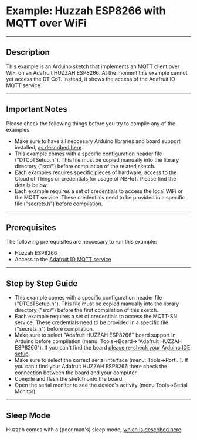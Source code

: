 # Example: Huzzah ESP8266 with MQTT over WiFi

-------------------------------------------------------------------------------
## Description
This example is an Arduino sketch that implements an MQTT client over WiFi on an Adafruit HUZZAH ESP8266. At the moment this example cannot yet access the DT CoT. Instead, it shows the access of the Adafruit IO MQTT service. 

-------------------------------------------------------------------------------
## Important Notes
Please check the following things before you try to compile any of the examples:
* Make sure to have all neccesary Arduino libraries and board support installed, [as described here](../../arduino_setup.md).
* This example comes with a specific configuration header file ("DTCoTSetup.h"). This file must be copied manually into the library directory ("src/") before compilation of the related sketch.
* Each examples requires specific pieces of hardware, access to the Cloud of Things or credentials for usage of NB-IoT. Please find the details below.
* Each example requires a set of credentials to access the local WiFi or the MQTT service. These credentials need to be provided in a specific file ("secrets.h") before compilation.

-------------------------------------------------------------------------------
## Prerequisites

The following prerequisites are neccesary to run this example:
* Huzzah ESP8266
* Access to the [Adafruit IO MQTT service](https://learn.adafruit.com/adafruit-io/mqtt-api)

-------------------------------------------------------------------------------
## Step by Step Guide

* This example comes with a specific configuration header file ("DTCoTSetup.h"). This file must be copied manually into the library directory ("src/") before the first compilation of this sketch.
* Each example requires a set of credentials to access the MQTT-SN service. These credentials need to be provided in a specific file ("secrets.h") before compilation.
* Make sure to select "Adafruit HUZZAH ESP8266" board support in Arduino before compilation (menu: Tools->Board->"Adafruit HUZZAH ESP8266"). If you can't find the board [please re-check your Arduino IDE setup](../../arduino_setup.md).
* Make sure to select the correct serial interface (menu: Tools->Port...). If you can't find your Adafruit HUZZAH ESP8266 there check the connection between the board and your computer.
* Compile and flash the sketch onto the board.
* Open the serial monitor to see the device's activity (menu Tools->Serial Monitor)

-------------------------------------------------------------------------------
## Sleep Mode

Huzzah comes with a (poor man's) sleep mode, [which is described here](Testing-HUZZAH-Sleep-Mode.md).